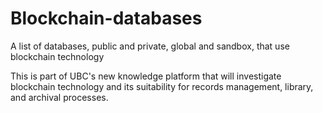 # Blockchain-databases
A list of databases, public and private, global and sandbox, that use blockchain technology

This is part of UBC's new knowledge platform that will investigate blockchain technology and its suitability for records management, library, and archival processes.
